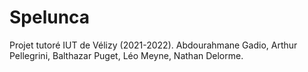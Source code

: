# Spelunca
Projet tutoré IUT de Vélizy (2021-2022). Abdourahmane Gadio, Arthur Pellegrini, Balthazar Puget, Léo Meyne, Nathan Delorme.
